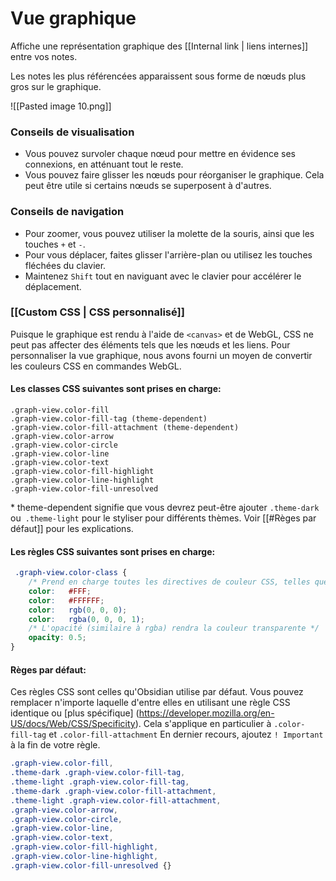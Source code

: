 # Vue graphique

Affiche une représentation graphique des [[Internal link | liens internes]] entre vos notes.

Les notes les plus référencées apparaissent sous forme de nœuds plus gros sur le graphique.

![[Pasted image 10.png]]

### Conseils de visualisation

- Vous pouvez survoler chaque nœud pour mettre en évidence ses connexions, en atténuant tout le reste.
- Vous pouvez faire glisser les nœuds pour réorganiser le graphique. Cela peut être utile si certains nœuds se superposent à d'autres.

### Conseils de navigation

- Pour zoomer, vous pouvez utiliser la molette de la souris, ainsi que les touches `+` et `-`.
- Pour vous déplacer, faites glisser l'arrière-plan ou utilisez les touches fléchées du clavier.
- Maintenez `Shift` tout en naviguant avec le clavier pour accélérer le déplacement.

### [[Custom CSS | CSS personnalisé]]

Puisque le graphique est rendu à l'aide de `<canvas>` et de WebGL, CSS ne peut pas affecter des éléments tels que les nœuds et les liens. Pour personnaliser la vue graphique, nous avons fourni un moyen de convertir les couleurs CSS en commandes WebGL.

#### Les classes CSS suivantes sont prises en charge:

```
.graph-view.color-fill
.graph-view.color-fill-tag (theme-dependent)
.graph-view.color-fill-attachment (theme-dependent)
.graph-view.color-arrow
.graph-view.color-circle
.graph-view.color-line
.graph-view.color-text
.graph-view.color-fill-highlight
.graph-view.color-line-highlight
.graph-view.color-fill-unresolved
```

\* theme-dependent signifie que vous devrez peut-être ajouter `.theme-dark` ou` .theme-light` pour le styliser pour différents thèmes. Voir [[#Règes par défaut]] pour les explications.

#### Les règles CSS suivantes sont prises en charge:

```css
 .graph-view.color-class {
	/* Prend en charge toutes les directives de couleur CSS, telles que #HEX, rgb et rgba */
	color:   #FFF;
	color:   #FFFFFF;
	color:   rgb(0, 0, 0);
	color:   rgba(0, 0, 0, 1);
	/* L'opacité (similaire à rgba) rendra la couleur transparente */
	opacity: 0.5;
}
```

#### Règes par défaut:

Ces règles CSS sont celles qu'Obsidian utilise par défaut. Vous pouvez remplacer n'importe laquelle d'entre elles en utilisant une règle CSS identique ou [plus spécifique] (https://developer.mozilla.org/en-US/docs/Web/CSS/Specificity). Cela s'applique en particulier à `.color-fill-tag` et `.color-fill-attachment` En dernier recours, ajoutez `! Important` à la fin de votre règle.

```css
.graph-view.color-fill,
.theme-dark .graph-view.color-fill-tag,
.theme-light .graph-view.color-fill-tag,
.theme-dark .graph-view.color-fill-attachment,
.theme-light .graph-view.color-fill-attachment,
.graph-view.color-arrow,
.graph-view.color-circle,
.graph-view.color-line,
.graph-view.color-text,
.graph-view.color-fill-highlight,
.graph-view.color-line-highlight,
.graph-view.color-fill-unresolved {}
```